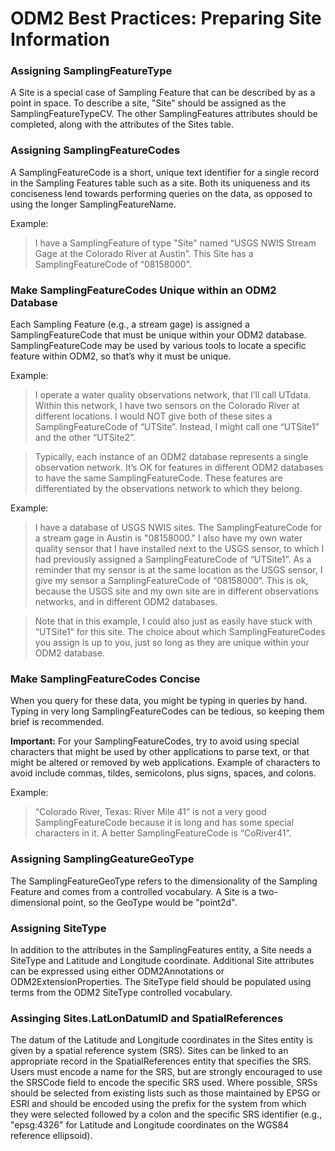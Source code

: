 ODM2 Best Practices: Preparing Site Information
===============================================

### Assigning SamplingFeatureType ###
A Site is a special case of Sampling Feature that can be described by as a point in space. To describe a site, "Site" should be assigned as the SamplingFeatureTypeCV. The other SamplingFeatures attributes should be completed, along with the attributes of the Sites table.

### Assigning SamplingFeatureCodes ###
A SamplingFeatureCode is a short, unique text identifier for a single record in the Sampling Features table such as a site. Both its uniqueness and its conciseness lend towards performing queries on the data, as opposed to using the longer SamplingFeatureName.

Example:

>I have a SamplingFeature of type "Site" named “USGS NWIS Stream Gage at the Colorado River at Austin”. This Site has a SamplingFeatureCode of “08158000”.

### Make SamplingFeatureCodes Unique within an ODM2 Database ###
Each Sampling Feature (e.g., a stream gage) is assigned a SamplingFeatureCode that must be unique within your ODM2 database. SamplingFeatureCode may be used by various tools to locate a specific feature within ODM2, so that’s why it must be unique.

Example:

>I operate a water quality observations network, that I’ll call UTdata. Within this network, I have two sensors on the Colorado River at different locations. I would NOT give both of these sites a SamplingFeatureCode of “UTSite”. Instead, I might call one “UTSite1” and the other “UTSite2”.

>Typically, each instance of an ODM2 database represents a single observation network. It’s OK for features in different ODM2 databases to have the same SamplingFeatureCode. These features are differentiated by the observations network to which they belong.

Example:

>I have a database of USGS NWIS sites. The SamplingFeatureCode for a stream gage in Austin is "08158000." I also have my own water quality sensor that I have installed next to the USGS sensor, to which I had previously assigned a SamplingFeatureCode of “UTSite1”. As a reminder that my sensor is at the same location as the USGS sensor, I give my sensor a SamplingFeatureCode of “08158000”. This is ok, because the USGS site and my own site are in different observations networks, and in different ODM2 databases.

>Note that in this example, I could also just as easily have stuck with “UTSite1” for this site. The choice about which SamplingFeatureCodes you assign is up to you, just so long as they are unique within your ODM2 database.

### Make SamplingFeatureCodes Concise ###
When you query for these data, you might be typing in queries by hand. Typing in very long SamplingFeatureCodes can be tedious, so keeping them brief is recommended.

**Important:** For your SamplingFeatureCodes, try to avoid using special characters that might be used by other applications to parse text, or that might be altered or removed by web applications. Example of characters to avoid include commas, tildes, semicolons, plus signs, spaces, and colons.

Example:

>“Colorado River, Texas: River Mile 41” is not a very good SamplingFeatureCode because it is long and has some special characters in it. A better SamplingFeatureCode is “CoRiver41”.

### Assigning SamplingGeatureGeoType ###
The SamplingFeatureGeoType refers to the dimensionality of the Sampling Feature and comes from a controlled vocabulary. A Site is a two-dimensional point, so the GeoType would be "point2d".

### Assigning SiteType ###
In addition to the attributes in the SamplingFeatures entity, a Site needs a SiteType and Latitude and Longitude coordinate.
Additional Site attributes can be expressed using either ODM2Annotations or ODM2ExtensionProperties. The SiteType field should be populated using terms from the ODM2 SiteType controlled vocabulary. 

### Assinging Sites.LatLonDatumID and SpatialReferences
The datum of the Latitude and Longitude coordinates in the Sites entity is given by a spatial reference system (SRS). Sites can be linked to an appropriate record in the SpatialReferences entity that specifies the SRS. Users must encode a name for the SRS, but are strongly encouraged to use the SRSCode field to encode the specific SRS used. Where possible, SRSs should be selected from existing lists such as those maintained by EPSG or ESRI and should be encoded using the prefix for the system from which they were selected followed by a colon and the specific SRS identifier (e.g., "epsg:4326" for Latitude and Longitude coordinates on the WGS84 reference ellipsoid).
